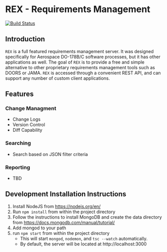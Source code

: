 # REX - Requirements Management
[![Build Status](https://travis-ci.org/sweiner/rex.svg?branch=master)](https://travis-ci.org/sweiner/rex)

## Introduction
`REX` is a full featured requirements management server.  It was designed specifically for Aerospace DO-178B/C software processes, but it has other applications as well.  The goal of `REX` is to provide a free and simple alternative to other proprietary requirements management tools such as DOORS or JAMA.  `REX` is accessed through a convenient REST API, and can support any number of custom client applications.

## Features
### Change Managment
- Change Logs
- Version Control
- Diff Capability

### Searching
- Search based on JSON filter criteria

### Reporting
- TBD

## Development Installation Instructions
1. Install NodeJS from https://nodejs.org/en/
2. Run `npm install` from within the project directory
3. Follow the instructions to install MongoDB and create the data directory from https://docs.mongodb.com/manual/tutorial/
4. Add mongod to your path
5. run `npm start` from within the project directory
   * This will start `mongod`, `nodemon`, and `tsc --watch` automatically.
   * By default, the server will be located at http://localhost:3000